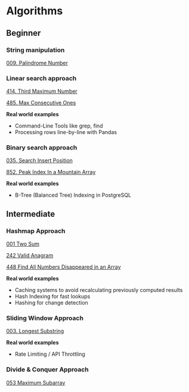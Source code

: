 # Algorithms

## Beginner

### String manipulation

[009. Palindrome Number](s009_palindrome_number)

### Linear search approach

[414. Third Maximum Number](s414_third_maximum_number)

[485. Max Consecutive Ones](s485_max_consecutive_ones)

**Real world examples**
- Command-Line Tools like grep, find
- Processing rows line-by-line with Pandas

### Binary search approach

[035. Search Insert Position](s035_search_insert_position)

[852. Peak Index In a Mountain Array](s852_peak_index_in_a_mountain_array)

**Real world examples**
- B-Tree (Balanced Tree) Indexing in PostgreSQL

## Intermediate

### Hashmap Approach

[001 Two Sum](solution_001_two_sum)

[242 Valid Anagram](https://leetcode.com/problems/valid-anagram/description/)

[448 Find All Numbers Disappeared in an Array](https://leetcode.com/problems/find-all-numbers-disappeared-in-an-array/description/)

**Real world examples**
- Caching systems to avoid recalculating previously computed results
- Hash Indexing for fast lookups
- Hashing for change detection

### Sliding Window Approach

[003. Longest Substring](solution_003_longest_substring)

**Real world examples**
- Rate Limiting / API Throttling

### Divide & Conquer Approach

[053 Maximum Subarray](solution_053_maximum_subarray)
